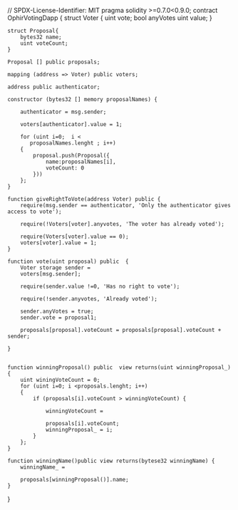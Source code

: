 // SPDX-License-Identifier: MIT
pragma solidity >=0.7.0<0.9.0;
contract OphirVotingDapp {
    struct Voter {
        uint vote;
        bool anyVotes
        uint value;
    }

    struct Proposal{
        bytes32 name;
        uint voteCount;
    }

    Proposal [] public proposals;

    mapping (address => Voter) public voters;

    address public authenticator;

    constructor (bytes32 [] memory proposalNames) {

        authenticator = msg.sender;

        voters[authenticator].value = 1;    

        for (uint i=0;  i < 
           proposalNames.lenght ; i++) 
        {
            proposal.push(Proposal({
                name:proposalNames[i],
                voteCount: 0
            }))
        };
    }

    function giveRightToVote(address Voter) public {
        require(msg.sender == authenticator, 'Only the authenticator gives access to vote');

        require(!Voters[voter].anyvotes, 'The voter has already voted');

        require(Voters[voter].value == 0);
        voters[voter].value = 1;
    }

    function vote(uint proposal) public  {
        Voter storage sender = 
        voters[msg.sender];

        require(sender.value !=0, 'Has no right to vote');

        require(!sender.anyvotes, 'Already voted');

        sender.anyVotes = true;
        sender.vote = proposal1;

        proposals[proposal].voteCount = proposals[proposal].voteCount + sender;

    }


    function winningProposal() public  view returns(uint winningProposal_) {
        uint winingVoteCount = 0;
        for (uint i=0; i <proposals.lenght; i++) 
        {
            if (proposals[i].voteCount > winningVoteCount) {

                winningVoteCount = 

                proposals[i].voteCount;
                winningProposal_ = i;
            }
        };
    }

    function winningName()public view returns(bytese32 winningName) {
        winningName_ = 

        proposals[winningProposal()].name;
    }
}
